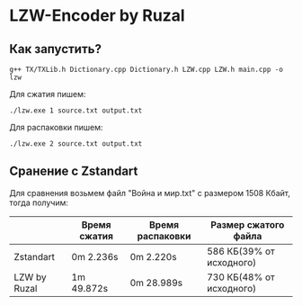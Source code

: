 <h1>LZW-Encoder by Ruzal</h1>
<h2>Как запустить?</h2>

```
g++ TX/TXLib.h Dictionary.cpp Dictionary.h LZW.cpp LZW.h main.cpp -o lzw
```

Для сжатия пишем:
```
./lzw.exe 1 source.txt output.txt
```

Для распаковки пишем:
```
./lzw.exe 2 source.txt output.txt
```

<h2>Сранение с Zstandart</h2>

Для сравнения возьмем файл "Война и мир.txt" c размером 1508 Кбайт, тогда получим:

|              | Время сжатия | Время распаковки | Размер сжатого файла     |
|--------------|--------------|------------------|--------------------------|
| Zstandart    | 0m 2.236s    | 0m 2.220s        | 586 КБ(39% от исходного) |
| LZW by Ruzal | 1m 49.872s   | 0m 28.989s       | 730 КБ(48% от исходного) |

